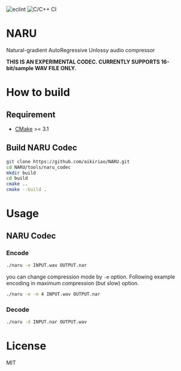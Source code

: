 ![eclint](https://github.com/aikiriao/NARU/workflows/eclint/badge.svg?branch=main)
![C/C++ CI](https://github.com/aikiriao/NARU/workflows/C/C++%20CI/badge.svg?branch=main)

# NARU

Natural-gradient AutoRegressive Unlossy audio compressor

**THIS IS AN EXPERIMENTAL CODEC. CURRENTLY SUPPORTS 16-bit/sample WAV FILE ONLY.**

# How to build

## Requirement

* [CMake](https://cmake.org) >= 3.1

## Build NARU Codec

```bash
git clone https://github.com/aikiriao/NARU.git
cd NARU/tools/naru_codec
mkdir build
cd build
cmake ..
cmake --build .
```

# Usage

## NARU Codec

### Encode

```bash
./naru -e INPUT.wav OUTPUT.nar
```

you can change compression mode by `-m` option.
Following example encoding in maximum compression (but slow) option.

```bash
./naru -e -m 4 INPUT.wav OUTPUT.nar
```

### Decode

```bash
./naru -d INPUT.nar OUTPUT.wav
```

# License

MIT
